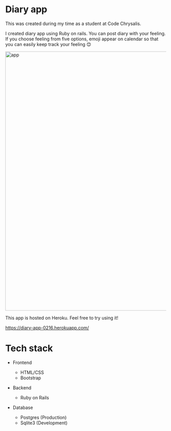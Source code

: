 # Diary app
This was created during my time as a student at Code Chrysalis.

I created diary app using Ruby on rails. 
You can post diary with your feeling. If you choose feeling from five options, emoji appear on calendar so that you can easily keep track your feeling 😊

<img width="812" alt="app" src="https://user-images.githubusercontent.com/83695631/140273336-42088ca6-6da4-4ffb-8391-b89014a5e631.png">

This app is hosted on Heroku. Feel free to try using it!

https://diary-app-0216.herokuapp.com/

# Tech stack
- Frontend 
    - HTML/CSS
    - Bootstrap

- Backend 
    - Ruby on Rails

- Database
    - Postgres (Production)
    - Sqlite3 (Development)
